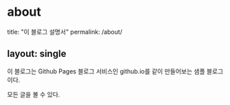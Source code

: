 # about

title: "이 블로그 설명서" permalink: /about/

## layout: single

이 블로그는 Github Pages 블로그 서비스인 github.io를 같이 만들어보는 샘플 블로그이다.

모든 글을 볼 수 있다.

